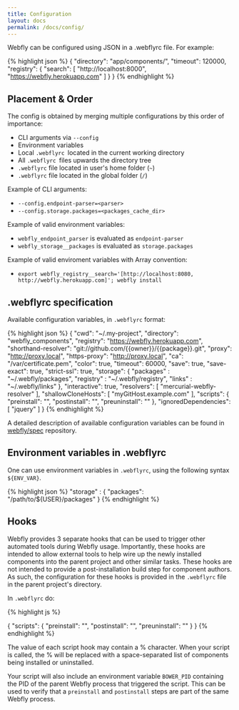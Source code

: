```yaml
---
title: Configuration
layout: docs
permalink: /docs/config/
---
```


<p class="lead">Webfly can be configured using JSON in a .webflyrc file. For example:</p>

{% highlight json %}
{
  "directory": "app/components/",
  "timeout": 120000,
  "registry": {
    "search": [
      "http://localhost:8000",
      "https://webfly.herokuapp.com"
    ]
  }
}
{% endhighlight %}

## Placement & Order

The config is obtained by merging multiple configurations by this order of
importance:

* CLI arguments via `--config`
* Environment variables
* Local `.webflyrc `located in the current working directory
* All `.webflyrc `files upwards the directory tree
* `.webflyrc` file located in user's home folder (`~`)
* `.webflyrc` file located in the global folder (`/`)

Example of CLI arguments:

* `--config.endpoint-parser=<parser>`
* `--config.storage.packages=<packages_cache_dir>`

Example of valid environment variables:

* `webfly_endpoint_parser` is evaluated as `endpoint-parser`
* `webfly_storage__packages` is evaluated as `storage.packages`

Example of valid enviroment variables with Array convention:

* `export webfly_registry__search='[http://localhost:8080, http://webfly.herokuapp.com]'; webfly install`


## .webflyrc specification

Available configuration variables, in `.webflyrc` format:

{% highlight json %}
{
  "cwd": "~/.my-project",
  "directory": "webfly_components",
  "registry": "https://webfly.herokuapp.com",
  "shorthand-resolver": "git://github.com/{{owner}}/{{package}}.git",
  "proxy": "http://proxy.local",
  "https-proxy": "http://proxy.local",
  "ca": "/var/certificate.pem",
  "color": true,
  "timeout": 60000,
  "save": true,
  "save-exact": true,
  "strict-ssl": true,
  "storage": {
    "packages" : "~/.webfly/packages",
    "registry" : "~/.webfly/registry",
    "links" : "~/.webfly/links"
  },
  "interactive": true,
  "resolvers": [
    "mercurial-webfly-resolver"
  ],
  "shallowCloneHosts": [
    "myGitHost.example.com"
  ],
  "scripts": {
    "preinstall": "",
    "postinstall": "",
    "preuninstall": ""
  },
  "ignoredDependencies": [
    "jquery"
  ]
}
{% endhighlight %}

A detailed description of available configuration variables can be found in [webfly/spec](https://github.com/wbfly/spec/blob/master/config.md) repository.

## Environment variables in .webflyrc

One can use environment variables in `.webflyrc`, using the following syntax `${ENV_VAR}`.

{% highlight json %}
"storage" : {
  "packages": "/path/to/${USER}/packages"
}
{% endhighlight %}

## Hooks

Webfly provides 3 separate hooks that can be used to trigger other automated tools during Webfly usage.  Importantly, these hooks are intended to allow external tools to help wire up the newly installed components into the parent project and other similar tasks.  These hooks are not intended to provide a post-installation build step for component authors.  As such, the configuration for these hooks is provided in the `.webflyrc` file in the parent project's directory.

In `.webflyrc` do:

{% highlight js %}

{
  "scripts": {
    "preinstall": "<your command here>",
    "postinstall": "<your command here>",
    "preuninstall": "<your command here>"
  }
}
{% endhighlight %}

The value of each script hook may contain a % character.  When your script is called, the % will be replaced with a space-separated list of components being installed or uninstalled.

Your script will also include an environment variable `BOWER_PID` containing the PID of the parent Webfly process that triggered the script.  This can be used to verify that a `preinstall` and `postinstall` steps are part of the same Webfly process.
